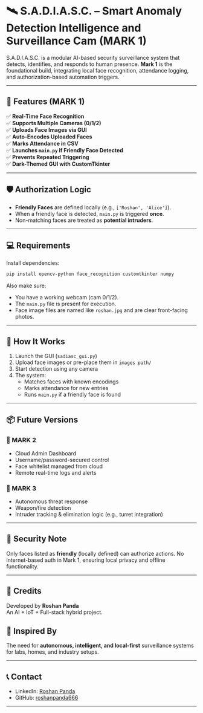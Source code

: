 # 🛰️ S.A.D.I.A.S.C. – Smart Anomaly Detection Intelligence and Surveillance Cam (MARK 1)

S.A.D.I.A.S.C. is a modular AI-based security surveillance system that detects, identifies, and responds to human presence. **Mark 1** is the foundational build, integrating local face recognition, attendance logging, and authorization-based automation triggers.

---

## 🚀 Features (MARK 1)

✅ **Real-Time Face Recognition**  
✅ **Supports Multiple Cameras (0/1/2)**  
✅ **Uploads Face Images via GUI**  
✅ **Auto-Encodes Uploaded Faces**  
✅ **Marks Attendance in CSV**  
✅ **Launches `main.py` if Friendly Face Detected**  
✅ **Prevents Repeated Triggering**  
✅ **Dark-Themed GUI with CustomTkinter**

---

## 🛡️ Authorization Logic

- **Friendly Faces** are defined locally (e.g., `['Roshan', 'Alice']`).
- When a friendly face is detected, `main.py` is triggered **once**.
- Non-matching faces are treated as **potential intruders**.

---

## 💻 Requirements

Install dependencies:

```bash
pip install opencv-python face_recognition customtkinter numpy
```

Also make sure:
- You have a working webcam (cam 0/1/2).
- The `main.py` file is present for execution.
- Face image files are named like `roshan.jpg` and are clear front-facing photos.

---

## 🧠 How It Works

1. Launch the GUI (`sadiasc_gui.py`)
2. Upload face images or pre-place them in `images path/`
3. Start detection using any camera
4. The system:
   - Matches faces with known encodings
   - Marks attendance for new entries
   - Runs `main.py` if a friendly face is found

---

## 📦 Future Versions

### 🔹 MARK 2
- Cloud Admin Dashboard
- Username/password-secured control
- Face whitelist managed from cloud
- Remote real-time logs and alerts

### 🔹 MARK 3
- Autonomous threat response
- Weapon/fire detection
- Intruder tracking & elimination logic (e.g., turret integration)

---

## 🔐 Security Note

Only faces listed as **friendly** (locally defined) can authorize actions. No internet-based auth in Mark 1, ensuring local privacy and offline functionality.

---

## 🙌 Credits

Developed by **Roshan Panda**  
An AI + IoT + Full-stack hybrid project.


## 🧠 Inspired By

The need for **autonomous, intelligent, and local-first** surveillance systems for labs, homes, and industry setups.

---

## 📞 Contact

- LinkedIn: [Roshan Panda](https://www.linkedin.com/in/sabyasachi-panda-351870256/)
- GitHub: [roshanpanda666](https://github.com/roshanpanda666)

---
